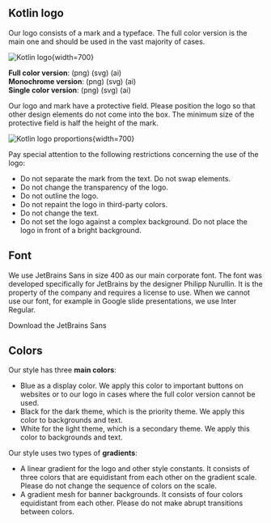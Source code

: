 [//]: # (title: Brand assets)

## Kotlin logo

Our logo consists of a mark and a typeface. The full color version is the main one and should be used in the vast majority of cases.

![Kotlin logo](kotlin-logo.png){width=700}

**Full color version**: (png) (svg) (ai)  
**Monochrome version**: (png) (svg) (ai)  
**Single color version**: (png) (svg) (ai)  

Our logo and mark have a protective field. Please position the logo so that other design elements do not come into the box. The minimum size of the protective field is half the height of the mark.

![Kotlin logo proportions](kotlin-logo-guidelines.png){width=700}

Pay special attention to the following restrictions concerning the use of the logo:

* Do not separate the mark from the text. Do not swap elements.
* Do not change the transparency of the logo.
* Do not outline the logo.
* Do not repaint the logo in third-party colors.
* Do not change the text.
* Do not set the logo against a complex background. Do not place the logo in front of a bright background.

## Font

We use JetBrains Sans in size 400 as our main corporate font.
The font was developed specifically for JetBrains by the designer Philipp Nurullin.
It is the property of the company and requires a license to use.
When we cannot use our font, for example in Google slide presentations, we use Inter Regular.

Download the JetBrains Sans

## Colors

Our style has three **main colors**:

* Blue as a display color. We apply this color to important buttons on websites or to our logo in cases where the full color version cannot be used.
* Black for the dark theme, which is the priority theme. We apply this color to backgrounds and text.
* White for the light theme, which is a secondary theme. We apply this color to backgrounds and text.

Our style uses two types of **gradients**:
* A linear gradient for the logo and other style constants. It consists of three colors that are equidistant from each other on the gradient scale. Please do not change the sequence of colors on the scale.
* A gradient mesh for banner backgrounds. It consists of four colors equidistant from each other. Please do not make abrupt transitions between colors.